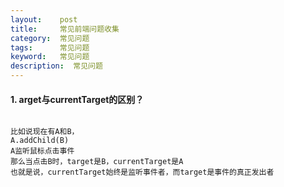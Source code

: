 ```yaml
---
layout:    post
title:     常见前端问题收集
category:  常见问题
tags:      常见问题
keyword:   常见问题
description:  常见问题
---
```


<div class="post-con">
<h4>1. arget与currentTarget的区别？</h4>
<pre><code class="javascript">
比如说现在有A和B，
A.addChild(B)
A监听鼠标点击事件
那么当点击B时，target是B，currentTarget是A
也就是说，currentTarget始终是监听事件者，而target是事件的真正发出者
</code></pre>





</div>